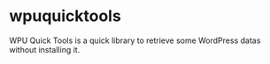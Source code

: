# wpuquicktools
WPU Quick Tools is a quick library to retrieve some WordPress datas without installing it.
